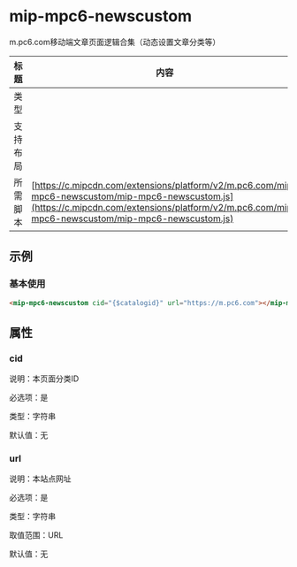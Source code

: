 # mip-mpc6-newscustom

m.pc6.com移动端文章页面逻辑合集（动态设置文章分类等）

标题|内容
----|----
类型|
支持布局|
所需脚本| [https://c.mipcdn.com/extensions/platform/v2/m.pc6.com/mip-mpc6-newscustom/mip-mpc6-newscustom.js](https://c.mipcdn.com/extensions/platform/v2/m.pc6.com/mip-mpc6-newscustom/mip-mpc6-newscustom.js)

## 示例

### 基本使用

```html
<mip-mpc6-newscustom cid="{$catalogid}" url="https://m.pc6.com"></mip-mpc6-newscustom>
```

## 属性

### cid

说明：本页面分类ID

必选项：是

类型：字符串

默认值：无

### url

说明：本站点网址

必选项：是

类型：字符串

取值范围：URL

默认值：无
